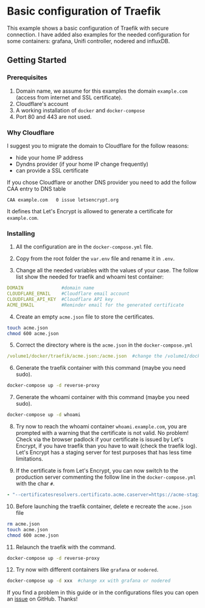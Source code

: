 # Basic configuration of Traefik

This example shows a basic configuration of Traefik with secure connection. I have added also examples for the needed configuration for some containers: grafana, Unifi controller, nodered and influxDB.


## Getting Started

### Prerequisites

1. Domain name, we assume for this examples the domain `example.com` (access from internet and SSL certificate).
2. Cloudflare's account
3. A working installation of `docker` and `docker-compose`
4. Port 80 and 443 are not used.


### Why Cloudflare

I suggest you to migrate the domain to Cloudflare for the follow reasons:
- hide your home IP address
- Dyndns provider (if your home IP change frequently)
- can provide a SSL certificate

If you chose Cloudflare or another DNS provider you need to add the follow CAA entry to DNS table

```
CAA example.com   0 issue letsencrypt.org
```
It defines that Let's Encrypt is allowed to generate a certificate for `example.com`.


### Installing

1. All the configuration are in the `docker-compose.yml` file.

2. Copy from the root folder the `var.env` file and rename it in `.env`.

3. Change all the needed variables with the values of your case. The follow list show the needed for traefik and whoami test container:

```yml
DOMAIN              #domain name
CLOUDFLARE_EMAIL    #Cloudflare email account
CLOUDFLARE_API_KEY  #Cloudflare API key
ACME_EMAIL          #Reminder email for the generated certificate
```

4. Create an empty `acme.json` file to store the certificates.

```bash
touch acme.json
chmod 600 acme.json
```

5. Correct the directory where is the `acme.json` in the `docker-compose.yml`

```yml
/volume1/docker/traefik/acme.json:/acme.json  #change the /volume1/docker/traefik/ with your path
```

6. Generate the traefik container with this command (maybe you need sudo).

```bash
docker-compose up -d reverse-proxy
```

7. Generate the whoami container with this command (maybe you need sudo).

```bash
docker-compose up -d whoami
```

8. Try now to reach the whoami container `whoami.example.com`, you are prompted with a warning that the certificate is not valid. No problem! Check via the browser padlock if your certificate is issued by Let's Encrypt, if you have traefik than you have to wait (check the traefik log). Let's Encrypt has a staging server for test purposes that has less time limitations.

9. If the certificate is from Let's Encrypt, you can now switch to the production server commenting the follow line in the `docker-compose.yml` with the char `#`.

```yml
- "--certificatesresolvers.certificato.acme.caserver=https://acme-staging-v02.api.letsencrypt.org/directory"
```

10. Before launching the traefik container, delete e recreate the `acme.json` file

```bash
rm acme.json
touch acme.json
chmod 600 acme.json
```

11. Relaunch the traefik with the command.

```bash
docker-compose up -d reverse-proxy
```

12. Try now with different containers like `grafana` or `nodered`.

```bash
docker-compose up -d xxx  #change xx with grafana or nodered
```

If you find a problem in this guide or in the configurations files you can open an [issue](https://github.com/frigi83/traefik-examples/issues) on GitHub. Thanks!
